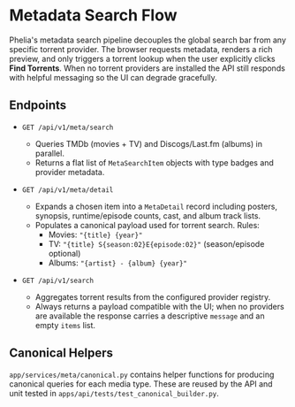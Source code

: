 # Metadata Search Flow

Phelia's metadata search pipeline decouples the global search bar from any
specific torrent provider. The browser requests metadata, renders a rich
preview, and only triggers a torrent lookup when the user explicitly clicks
**Find Torrents**. When no torrent providers are installed the API still
responds with helpful messaging so the UI can degrade gracefully.

## Endpoints

- `GET /api/v1/meta/search`
  - Queries TMDb (movies + TV) and Discogs/Last.fm (albums) in parallel.
  - Returns a flat list of `MetaSearchItem` objects with type badges and
    provider metadata.

- `GET /api/v1/meta/detail`
  - Expands a chosen item into a `MetaDetail` record including posters,
    synopsis, runtime/episode counts, cast, and album track lists.
  - Populates a canonical payload used for torrent search. Rules:
    - Movies: `"{title} {year}"`
    - TV: `"{title} S{season:02}E{episode:02}"` (season/episode optional)
    - Albums: `"{artist} - {album} {year}"`

- `GET /api/v1/search`
  - Aggregates torrent results from the configured provider registry.
  - Always returns a payload compatible with the UI; when no providers are
    available the response carries a descriptive `message` and an empty
    `items` list.

## Canonical Helpers

`app/services/meta/canonical.py` contains helper functions for producing
canonical queries for each media type. These are reused by the API and unit
tested in `apps/api/tests/test_canonical_builder.py`.
